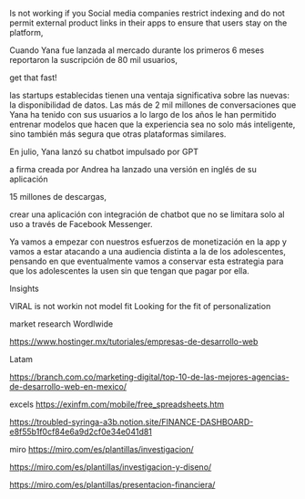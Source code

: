 
Is not working if you
 Social media companies restrict indexing and do not permit external product links in their apps to ensure that users stay on the platform,

Cuando Yana fue lanzada al mercado durante los primeros 6 meses reportaron la suscripción de 80 mil usuarios,

get that fast!


 las startups establecidas tienen una ventaja significativa sobre las nuevas: la disponibilidad de datos. Las más de 2 mil millones de conversaciones que Yana ha tenido con sus usuarios a lo largo de los años le han permitido entrenar modelos que hacen que la experiencia sea no solo más inteligente, sino también más segura que otras plataformas similares.

En julio, Yana lanzó su chatbot impulsado por GPT 

a firma creada por Andrea ha lanzado una versión en inglés de su aplicación


15 millones de descargas, 

crear una aplicación con integración de chatbot que no se limitara solo al uso a través de Facebook Messenger.

Ya vamos a empezar con nuestros esfuerzos de monetización en la app y vamos a estar atacando a una audiencia distinta a la de los adolescentes, pensando en que eventualmente vamos a conservar esta estrategia para que los adolescentes la usen sin que tengan que pagar por ella.



Insights

VIRAL is not workin not model fit
Looking for the fit of personalization

market research
Wordlwide

https://www.hostinger.mx/tutoriales/empresas-de-desarrollo-web


Latam

https://branch.com.co/marketing-digital/top-10-de-las-mejores-agencias-de-desarrollo-web-en-mexico/


excels
https://exinfm.com/mobile/free_spreadsheets.htm

https://troubled-syringa-a3b.notion.site/FINANCE-DASHBOARD-e8f55b1f0cf84e6a9d2cf0e34e041d81

miro
https://miro.com/es/plantillas/investigacion/



https://miro.com/es/plantillas/investigacion-y-diseno/

https://miro.com/es/plantillas/presentacion-financiera/